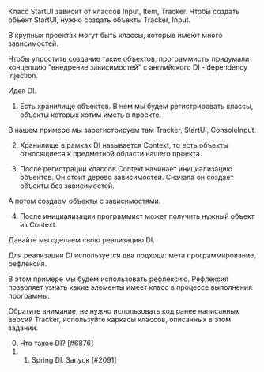 Класс StartUI зависит от классов Input, Item, Tracker. Чтобы создать объект StartUI, нужно создать объекты Tracker, Input.

В крупных проектах могут быть классы, которые имеют много зависимостей.

Чтобы упростить создание такие объектов, программисты придумали концепцию "внедрение зависимостей" с английского DI - dependency injection.

Идея DI.

1. Есть хранилище объектов. В нем мы будем регистрировать классы, объекты которых хотим иметь в проекте.

В нашем примере мы зарегистрируем там Tracker, StartUI, ConsoleInput.

2. Хранилище в рамках DI называется Context, то есть объекты относящиеся к предметной области нашего проекта.

3. После регистрации классов Context начинает инициализацию объектов. Он стоит дерево зависимостей. Сначала он создает объекты без зависимостей.

А потом создаем объекты с зависимостями.

4. После инициализации программист может получить нужный объект из Context.

Давайте мы сделаем свою реализацию DI.

Для реализации DI используется два подхода: мета программирование, рефлексия.

В этом примере мы будем использовать рефлексию. Рефлексия позволяет узнать какие элементы имеет класс в процессе выполнения программы.

Обратите внимание, не нужно использовать код ранее написанных версий Tracker, используйте каркасы классов, описанных в этом задании.

0. Что такое DI? [#6876] 
1. 1. Spring DI. Запуск [#2091]
